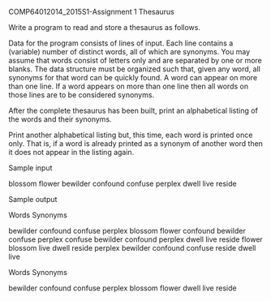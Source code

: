 COMP64012014_2015S1-Assignment 1
Thesaurus

Write a program to read and store a thesaurus as follows.

Data for the program consists of lines of input.  Each line contains a (variable) number of distinct words, all of which are synonyms.  You may assume that words consist of letters only and are separated by one or more blanks. The data structure must be organized such that, given any word, all synonyms for that word can be quickly found.  A word can appear on more than one line. If a word appears on more than one line then all words on those lines are to be considered synonyms.

After the complete thesaurus has been built, print an alphabetical listing of the words and their synonyms.

Print another alphabetical listing but, this time, each word is printed once only.  That is, if a word is already printed as a synonym of another word then it does not appear in the listing again.

Sample input

blossom flower
bewilder confound confuse perplex
dwell live reside

Sample output

Words                Synonyms

bewilder             confound confuse perplex 
blossom              flower 
confound             bewilder confuse perplex 
confuse              bewilder confound perplex 
dwell                live reside 
flower               blossom 
live                 dwell reside 
perplex              bewilder confound confuse 
reside               dwell live 


Words                Synonyms

bewilder             confound confuse perplex 
blossom              flower 
dwell                live reside 
